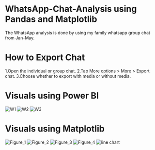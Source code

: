 # WhatsApp-Chat-Analysis using Pandas and Matplotlib
The WhatsApp analysis is done by using my family whatsapp group chat from Jan-May.


# How to Export Chat
1.Open the individual or group chat.
2.Tap More options > More > Export chat.
3.Choose whether to export with media or without media.


# Visuals using Power BI

![W1](https://user-images.githubusercontent.com/43938345/84259248-1ba75900-ab10-11ea-8bd9-f1e239969f84.jpg)
![W2](https://user-images.githubusercontent.com/43938345/84259251-1c3fef80-ab10-11ea-9190-da99fac74522.jpg)
![W3](https://user-images.githubusercontent.com/43938345/84259252-1c3fef80-ab10-11ea-81c3-1d28f404994a.jpg)

# Visuals using Matplotlib
![Figure_1](https://user-images.githubusercontent.com/43938345/84259317-3679cd80-ab10-11ea-81b7-32ee09685d74.png)
![Figure_2](https://user-images.githubusercontent.com/43938345/84259319-3679cd80-ab10-11ea-83ee-ca76dffdfc7f.png)
![Figure_3](https://user-images.githubusercontent.com/43938345/84259322-37126400-ab10-11ea-9f73-c85fb0aed695.png)
![Figure_4](https://user-images.githubusercontent.com/43938345/84259323-37126400-ab10-11ea-802c-00c2a5a8ad73.png)
![line chart](https://user-images.githubusercontent.com/43938345/84259324-37aafa80-ab10-11ea-84bd-934445c43c5c.png)

